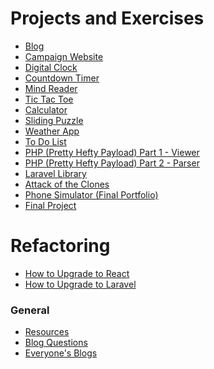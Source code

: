 # Projects and Exercises

- [Blog](docs/projects/blog.md)
- [Campaign Website](docs/projects/campaign-website.md)
- [Digital Clock](docs/projects/digital-clock.md)
- [Countdown Timer](docs/projects/countdown-timer.md)
- [Mind Reader](docs/projects/mind-reader.md)
- [Tic Tac Toe](docs/projects/tic-tac-toe.md)
- [Calculator](docs/projects/calculator.md)
- [Sliding Puzzle](docs/projects/sliding-puzzle.md)
- [Weather App](docs/projects/weather-app.md)
- [To Do List](docs/projects/to-do-list.md)
- [PHP (Pretty Hefty Payload) Part 1 - Viewer](docs/projects/PHP-1.md)
- [PHP (Pretty Hefty Payload) Part 2 - Parser](docs/projects/PHP-2.md)
- [Laravel Library](docs/projects/laravel-library.md)
- [Attack of the Clones](docs/projects/attack-of-the-clones.md)
- [Phone Simulator (Final Portfolio)](docs/projects/portfolio.md)
- [Final Project](docs/projects/final-project.md)

# Refactoring

- [How to Upgrade to React](docs/refactor/react.md)
- [How to Upgrade to Laravel](docs/refactor/laravel.md)
  <!-- - [How to Upgrade to PHP](docs/php-refactor.md) -->
  <!-- - [How to Upgrade to Vue.JS](docs/vue-refactor.md) -->

### General

- [Resources](https://github.com/bootcamp-students/Resources)
- [Blog Questions](docs/blog-questions.md)
- [Everyone's Blogs](docs/everyones-blogs.md)

<!--
### Finish content

- [Campaign Website](docs/projects/campaign-website.md)
- [To Do List](docs/projects/to-do-list.md)
- [PHP (Pretty Hefty Payload) Part 1 - Viewer](docs/projects/PHP-1.md)
- [PHP (Pretty Hefty Payload) Part 2 - Parser](docs/projects/PHP-2.md)
- [Laravel Library](docs/laravel-library.md)
- [Phone Simulator (Final Portfolio)](docs/portfolio.md)
- [Final Project](docs/projects/final-project.md)
- [Resources](https://github.com/bootcamp-students/Resources)
